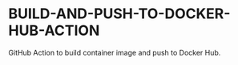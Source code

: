 # BUILD-AND-PUSH-TO-DOCKER-HUB-ACTION

GitHub Action to build container image and push to Docker Hub.
